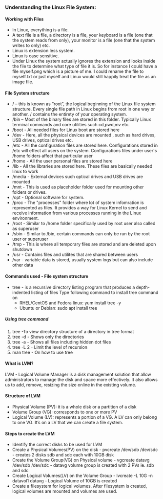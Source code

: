 ### Understanding the Linux File System:
#### Working with Files
- In Linux, everything is a file. 
- A text file is a file, a directory is a file, your keyboard is a file (one that the system reads from only), your monitor is a file (one that the system writes to only) etc. 
- Linux is extension less system. 
- Linux is case sensitive.
- Under Linux the system actually ignores the extension and looks inside the file to determine what type of file it is. So for instance I could have a file myself.png which is a picture of me. I could rename the file to myself.txt or just myself and Linux would still happily treat the file as an image file.

#### File System structure
- / – this is known as “root”, the logical beginning of the Linux file system structure. Every single file path in Linux begins from root in one way or another. / contains the entirety of your operating system.
- /bin – Most of the binary files are stored in this folder. Typically Linux terminal commands and core utilities such cd,pwd,mv etc.
- /boot - All needed files for Linux boot are stored here
- /dev - Here, all the physical devices are mounted , such as hard drives, USB drives, optical drives etc.
- /etc - All the configuration files are stored here. Configurations stored in /etc will effect all users on the system. Configurations files under user's /home folders affect that particular user
- /home - All the user personal files are stored here
- /lib - All the libraries are stored here. These files are basically needed linux to work
- /media - External devices such optical drives and USB drives are mounted
- /mnt - This is used as placeholder folder used for mounting other folders or drives.
- /opt - Optional software for system.
- /proc - The "processes" folder where lot of system infomration is represented as files. It provides a way for Linux Kernel to send and receive information from various processes running in the Linux environment.
- /root - Similar to /home folder specifically used by root user also called as superuser
- /sbin - Similar to /bin, certain commands can only be run by the root user or superuser
- /tmp - This is where all temporary files are stored and are  deleted upon shutdown
- /usr - Contains files and utilites that are shared between users
- /var - variable data is stored, usually system logs but can also include other data

#### Commands used - File system structure

- tree - is a recursive directory listing program that produces a depth-indented listing of files
Type following command to install tree command on
    - RHEL/CentOS and Fedora linux: yum install tree -y
    - Ubuntu or Debian: sudo apt install tree
##### Using tree command
1. tree -To view directory structure of a directory in tree format
2. tree -d - Shows only the directories
3. tree -a - Shows all files including hidden dot files
4. tree -L 2 - Limit the level of recursion
5. man tree - On how to use tree

#### What is LVM?
LVM - Logical Volume Manager is a disk management solution that allow administrators to manage the disk and space more effectively. It also allows us to add, remove, resizing the size online in the existing volume.

#### Structure of LVM
- Physical Volume (PV): it is a whole disk or a partition of a disk
- Volume Group (VG): corresponds to one or more PV
- Logical Volume (LV): represents a portion of a VG. A LV can only belong to one VG. It’s on a LV that we can create a file system.

#### Steps to create the LVM
- Identify the correct disks to be used for LVM
- Create a Physical Volumes(PV) on the disk -  pvcreate /dev/sdb /dev/sdc - creates 2 disks sdb and sdc each with 10GB disk
- Create the Volume Group(VG) on Physical volume - vgcreate datavg /dev/sdb /dev/sdc - datavg volume group is created with 2 PVs ie. sdb and sdc
- Create Logical Volumes(LV) on the Volume Group -  lvcreate -L 10G -n datavol1 datavg - Logical Volume of 10GB is created
- Create a filesystem for logical volumes. After filesystem is created, logical volumes are mounted and volumes are used.

